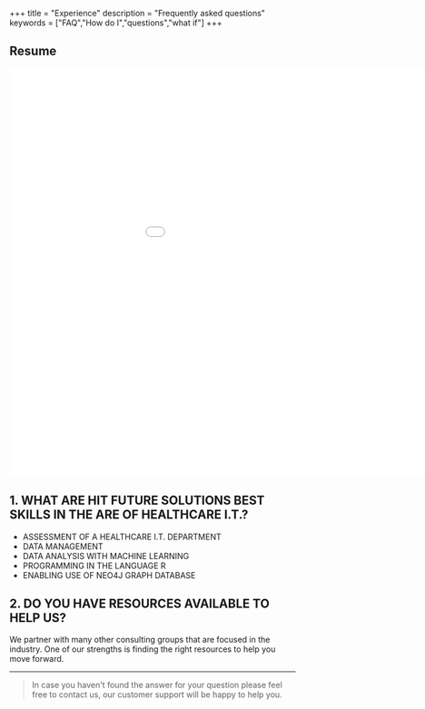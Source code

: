 +++
title = "Experience"
description = "Frequently asked questions"
keywords = ["FAQ","How do I","questions","what if"]
+++


## Resume

<iframe width="1080" height="720" src="/html/Taylor_Brett--Resume-2020.html" frameborder="0" allowfullscreen></iframe>



## 1. WHAT ARE HIT FUTURE SOLUTIONS BEST SKILLS IN THE ARE OF HEALTHCARE I.T.?

* ASSESSMENT OF A HEALTHCARE I.T. DEPARTMENT
* DATA MANAGEMENT
* DATA ANALYSIS WITH MACHINE LEARNING
* PROGRAMMING IN THE LANGUAGE R
* ENABLING USE OF NEO4J GRAPH DATABASE

## 2. DO YOU HAVE RESOURCES AVAILABLE TO HELP US?
We partner with many other consulting groups that are focused in the industry. One of our strengths is finding the right resources to help you move forward.

---

> In case you haven't found the answer for your question please feel free to contact us, our customer support will be happy to help you.
